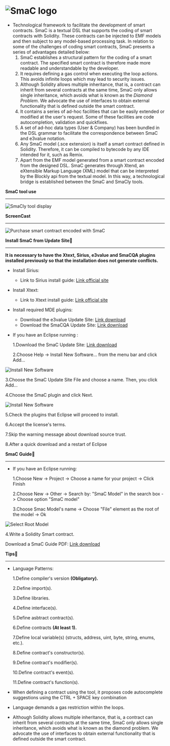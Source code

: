 ![SmaC logo](https://github.com/KybeleResearch/SmaC/blob/main/Images/logo.png)
================
* Technological framework to facilitate the development of smart contracts. SmaC is a textual DSL that supports the coding of smart contracts with Solidity. These contracts can be injected to EMF models and then subject to any model-based processing task. In relation to some of the challenges of coding smart contracts, SmaC presents a series of advantages detailed below:  
   1. SmaC establishes a structural pattern for the coding of a smart contract. The specified smart contract is therefore made more readable and understandable by the developer.  
   2. It requires defining a gas control when executing the loop actions. This avoids infinite loops which may lead to security issues.  
   3. Although Solidity allows multiple inheritance, that is, a contract can inherit from several contracts at the same time, SmaC only allows single inheritance, which avoids what is known as the *Diamond Problem*. We advocate the use of interfaces to obtain external functionality that is defined outside the smart contract.  
   4. It contains a series of ad-hoc facilities that can be easily extended or modified at the user's request. Some of these facilities are code autocompletion, validation and quickfixes.  
   5. A set of ad-hoc data types (User & Company) has been bundled in the DSL grammar to facilitate the correspondence between SmaC and e3value notation.  
   6. Any SmaC model (.sce extension) is itself a smart contract defined in Solidity. Therefore, it can be compiled to bytecode by any IDE intended for it, such as Remix.  
   7. Apart from the EMF model generated from a smart contract encoded from the designed DSL. SmaC generates through Xtend, an eXtensible Markup Language (XML) model that can be interpreted by the Blockly api from the textual model. In this way, a technological bridge is established between the SmaC and SmaCly tools.  


**SmaC tool use**
_______________
![SmaCly tool display](https://github.com/KybeleResearch/SmaC/blob/main/Videos/SmaC_Calculator.gif)

**ScreenCast**
_______________

![Purchase smart contract encoded with SmaC](https://github.com/KybeleResearch/SmaC/blob/main/Videos/Images/PurchaseSMAC.png)

**Install SmaC from Update Site🔧**
_______________

**It is necessary to have the Xtext, Sirius, e3value and SmaCQA plugins installed previously so that the installation does not generate conflicts.**

* Install Sirius:
   - Link to Sirius install guide:  [Link official site](https://www.eclipse.org/sirius/download.html)
* Install Xtext:
   - Link to Xtext install guide:  [Link official site](https://www.eclipse.org/Xtext/download.html) 

* Install required MDE plugins:

   - Download the e3value Update Site: [Link download](https://github.com/KybeleResearch/SmaC/blob/main/Plugins/e3value_Plugins.zip)
   - Download the SmaCQA Update Site: [Link download](https://github.com/KybeleResearch/SmaC/blob/main/SmaCQA/Plugins/SmaCQA_Plugins.zip)

* If you have an Eclipse running :

  1.Download the SmaC Update Site: [Link download](https://github.com/CristianGM23/SM2/blob/master/SmaC_Plugin_Install.zip)

  2.Choose Help -> Install New Software... from the menu bar and click Add...

![Install New Software](https://github.com/KybeleResearch/SmaC/blob/main/Images/INNoVaSerV_InstallNewSoftware.png)

  3.Choose the SmaC Update Site File and choose a name. Then, you click Add...

  4.Choose the SmaC plugin and click Next.

![Install New Software](https://github.com/KybeleResearch/SmaC/blob/main/Images/INNoVaSerV_Install_SmaC_Plugin.png)

  5.Check the plugins that Eclipse will proceed to install.

  6.Accept the license's terms.

  7.Skip the warning message about download source trust.

  8.After a quick download and a restart of Eclipse

**SmaC Guide📖**
_______________________
* If you have an Eclipse running:

  1.Choose New -> Project -> Choose a name for your project -> Click Finish

  2.Choose New -> Other -> Search by: "SmaC Model" in the search box -> Choose option "SmaC model"

  3.Choose Smac Model's name -> Choose "File" element as the root of the model -> Ok

![Select Root Model](https://github.com/KybeleResearch/SmaC/blob/main/Images/SmaC_ProcessCreationModel.JPG)

  4.Write a Solidity Smart contract.
  
Download a SmaC Guide PDF: [Link download](https://github.com/SM2/blob/master/SmaCUpdateSite.zip)

**Tips📖**
________________________
* Language Patterns:

  1.Define compiler's version **(Obligatory).**

  2.Define import(s).

  3.Define libraries.
  
  4.Define interface(s).
  
  5.Define asbtract contract(s).

  6.Define contracts **(At least 1).**

  7.Define local variable(s) (structs, address, uint, byte, string, enums, etc.).

  8.Define contract's constructor(s).

  9.Define contract's modifier(s).

  10.Define contract's event(s).

  11.Define contract's function(s).

* When defining a contract using the tool, it proposes code autocomplete suggestions using the CTRL + SPACE key combination

* Language demands a gas restriction within the loops.

* Although Solidity allows multiple inheritance, that is, a contract can inherit from several contracts at the same time, SmaC only allows single inheritance, which avoids what is known as the diamond problem. We advocate the use of interfaces to obtain external functionality that is defined outside the smart contract.


